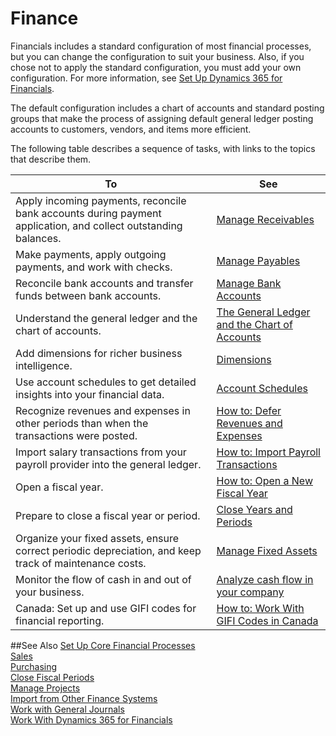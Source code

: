 <properties
    pageTitle="Finance| Financials"
    description="Learn about key financial concepts and processes "
	services="project-madeira"
	documentationCenter=""
	authors="edupont04"
/>
<tags
    ms.service="project-madeira"
    ms.topic="article"
    ms.devlang="na"
    ms.tgt_pltfrm="na"
    ms.workload="na"
    ms.date="12/06/2016"
    ms.author="edupont04" />
# Finance
Financials includes a standard configuration of most financial processes, but you can change the configuration to suit your business.
Also, if you chose not to apply the standard configuration, you must add your own configuration. For more information, see [Set Up Dynamics 365 for Financials](setup.md).  

The default configuration includes a chart of accounts and standard posting groups that make the process of assigning default general ledger posting accounts to customers, vendors, and items more efficient.  

The following table describes a sequence of tasks, with links to the topics that describe them.  

| To                                                                  | See                      |
|---------------------------------------------------------------------|--------------------------|
|Apply incoming payments, reconcile bank accounts during payment application, and collect outstanding balances. |[Manage Receivables](receivables-manage-receivables.md)|
|Make payments, apply outgoing payments, and work with checks.|[Manage Payables](payables-manage-payables.md)|
|Reconcile bank accounts and transfer funds between bank accounts.|[Manage Bank Accounts](bank-manage-bank-accounts.md)|
|Understand the general ledger and the chart of accounts.|[The General Ledger and the Chart of Accounts](finance-general-ledger.md)|
|Add dimensions for richer business intelligence.|[Dimensions](finance-dimensions.md)|
|Use account schedules to get detailed insights into your financial data.|[Account Schedules](finance-account-schedule.md)|
|Recognize revenues and expenses in other periods than when the transactions were posted.|[How to: Defer Revenues and Expenses](finance-how-defer-revenue-expenses.md)|
|Import salary transactions from your payroll provider into the general ledger.|[How to: Import Payroll Transactions](finance-how-import-payroll-transactions.md)|
|Open a fiscal year.|[How to: Open a New Fiscal Year](finance-how-open-new-fiscal-year.md)|  
|Prepare to close a fiscal year or period.|[Close Years and Periods](year-close-years-periods.md)|
|Organize your fixed assets, ensure correct periodic depreciation, and keep track of maintenance costs.|[Manage Fixed Assets](fa-manage.md)|
|Monitor the flow of cash in and out of your business. | [Analyze cash flow in your company](finance-analyze-cash-flow.md)|
|Canada: Set up and use GIFI codes for financial reporting. | [How to: Work With GIFI Codes in Canada](ca-work-gifi-codes.md)|

##See Also
[Set Up Core Financial Processes](finance-setup-finance.md)  
[Sales](sales-manage-sales.md)  
[Purchasing](purchasing-manage-purchasing.md)  
[Close Fiscal Periods](year-close-years-periods.md)  
[Manage Projects](projects-manage-projects.md)    
[Import from Other Finance Systems](upload-data.md)  
[Work with General Journals](ui-work-general-journals.md)  
[Work With Dynamics 365 for Financials](ui-work-product.md)  
